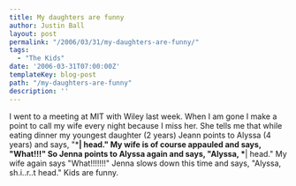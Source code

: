 ```yaml
---
title: My daughters are funny
author: Justin Ball
layout: post
permalink: "/2006/03/31/my-daughters-are-funny/"
tags:
  - "The Kids"
date: '2006-03-31T07:00:00Z'
templateKey: blog-post
path: "/my-daughters-are-funny"
description: ''
---
```


I went to a meeting at MIT with Wiley last week. When I am gone I
make a point to call my wife every night because I miss her. She
tells me that while eating dinner my youngest daughter (2 years) Jeann
points to Alyssa (4 years) and says, "\***| head." My wife is of
course appauled and says, "What!!!" So Jenna points to Alyssa
again and says, "Alyssa, \***| head." My wife again says
"What!!!!!!!" Jenna slows down this time and says, "Alyssa,
sh.i..r..t head." Kids are funny.
